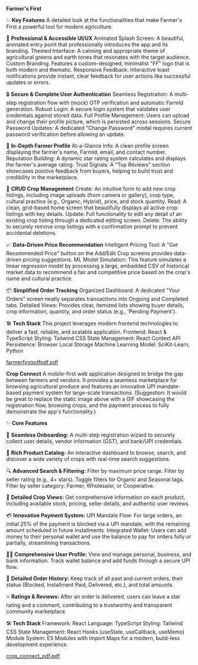 **Farmer's First**

✨ **Key Features**
A detailed look at the functionalities that make Farmer's First a powerful tool for modern agriculture.

🎨 **Professional & Accessible UI/UX**
Animated Splash Screen: A beautiful, animated entry point that professionally introduces the app and its branding.
Themed Interface: A calming and appropriate theme of agricultural greens and earth tones that resonates with the target audience.
Custom Branding: Features a custom-designed, minimalist "FF" logo that is both modern and thematic.
Responsive Feedback: Interactive toast notifications provide instant, clear feedback for user actions like successful updates or errors.

🔒 **Secure & Complete User Authentication**
Seamless Registration: A multi-step registration flow with (mock) OTP verification and automatic FarmId generation.
Robust Login: A secure login system that validates user credentials against stored data.
Full Profile Management: Users can upload and change their profile picture, which is persisted across sessions.
Secure Password Updates: A dedicated "Change Password" modal requires current password verification before allowing an update.

👤 **In-Depth Farmer Profile**
At-a-Glance Info: A clean profile screen displaying the farmer's name, FarmId, email, and contact number.
Reputation Building: A dynamic star rating system calculates and displays the farmer's average rating.
Trust Signals: A "Top Reviews" section showcases positive feedback from buyers, helping to build trust and credibility in the marketplace.

🌱 **CRUD Crop Management**
Create: An intuitive form to add new crop listings, including image uploads (from camera or gallery), crop type, cultural practice (e.g., Organic, Hybrid), price, and stock quantity.
Read: A clean, grid-based home screen that beautifully displays all active crop listings with key details.
Update: Full functionality to edit any detail of an existing crop listing through a dedicated editing screen.
Delete: The ability to securely remove crop listings with a confirmation prompt to prevent accidental deletions.

📈 **Data-Driven Price Recommendation**
Intelligent Pricing Tool: A "Get Recommended Price" button on the Add/Edit Crop screens provides data-driven pricing suggestions.
ML Model Simulation: This feature simulates a linear regression model by processing a large, embedded CSV of historical market data to recommend a fair and competitive price based on the crop's name and cultural practice.

📦 **Simplified Order Tracking**
Organized Dashboard: A dedicated "Your Orders" screen neatly separates transactions into Ongoing and Completed tabs.
Detailed Views: Provides clear, itemized lists showing buyer details, crop information, quantity, and order status (e.g., 'Pending Payment').

🛠 **Tech Stack**
This project leverages modern frontend technologies to deliver a fast, reliable, and scalable application.
Frontend: React & TypeScript
Styling: Tailwind CSS
State Management: React Context API
Persistence: Browser Local Storage
Machine Learning Model: SciKit-Learn, Python

[farmerfirstpdfpdf.pdf](https://github.com/user-attachments/files/22192571/farmerfirstpdfpdf.pdf)



**Crop Connect**
A mobile-first web application designed to bridge the gap between farmers and vendors. It provides a seamless marketplace for browsing agricultural produce and features an innovative UPI mandate-based payment system for large-scale transactions.
(Suggestion: It would be great to replace the static image above with a GIF showcasing the registration flow, browsing crops, and the payment process to fully demonstrate the app's functionality.)

✨ **Core Features**

👤 **Seamless Onboarding:** 
A multi-step registration wizard to securely collect user details, vendor information (GST), and bank/UPI credentials.

🌾 **Rich Product Catalog:**
An interactive dashboard to browse, search, and discover a wide variety of crops with real-time search suggestions.

🔍 **Advanced Search & Filtering:**
Filter by maximum price range.
Filter by seller rating (e.g., 4+ stars).
Toggle filters for Organic and Seasonal tags.
Filter by seller category: Farmer, Wholesaler, or Cooperative.

📄 **Detailed Crop Views:**
Get comprehensive information on each product, including available stock, pricing, seller details, and authentic user reviews.

💳 **Innovative Payment System:**
UPI Mandate Flow: For large orders, an initial 25% of the payment is blocked via a UPI mandate, with the remaining amount scheduled in future installments.
Integrated Wallet: Users can add money to their personal wallet and use the balance to pay for orders fully or partially, streamlining transactions.

👨‍💼 **Comprehensive User Profile:**
View and manage personal, business, and bank information.
Track wallet balance and add funds through a secure UPI flow.

📜 **Detailed Order History:**
Keep track of all past and current orders, their status (Blocked, Installment Paid, Delivered, etc.), and total amounts.

⭐ **Ratings & Reviews:**
After an order is delivered, users can leave a star rating and a comment, contributing to a trustworthy and transparent community marketplace.

🛠 **Tech Stack**
Framework: React
Language: TypeScript
Styling: Tailwind CSS
State Management: React Hooks (useState, useCallback, useMemo)
Module System: ES Modules with Import Maps for a modern, build-less development experience.


[crop_connect_pdf.pdf](https://github.com/user-attachments/files/22192573/crop_connect_pdf.pdf)

